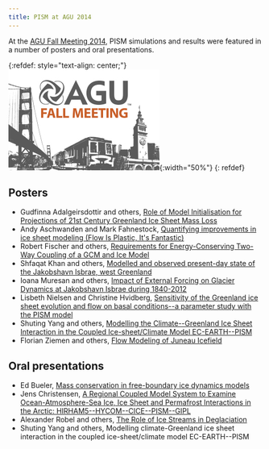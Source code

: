 ```yaml
---
title: PISM at AGU 2014
---
```


At the [AGU Fall Meeting 2014](http://fallmeeting.agu.org/2014/), PISM
simulations and results were featured in a number of posters and oral
presentations.

{:refdef: style="text-align: center;"}
![AGU logo](/img/news/fm300x200.jpg){:width="50%"}
{: refdef}

## Posters

* Gudfinna Adalgeirsdottir and others, [Role of Model Initialisation for Projections of 21st Century Greenland Ice Sheet Mass Loss](https://agu.confex.com/agu/fm14/meetingapp.cgi#Paper/21827)
* Andy Aschwanden and Mark Fahnestock, [Quantifying improvements in ice sheet modeling (Flow Is Plastic, It's Fantastic)](https://agu.confex.com/agu/fm14/meetingapp.cgi#Paper/9080)
* Robert Fischer and others, [Requirements for Energy-Conserving Two-Way Coupling of a GCM and Ice Model](https://agu.confex.com/agu/fm14/meetingapp.cgi#Paper/9083)
* Shfaqat Khan and others, [Modelled and observed present-day state of the Jakobshavn Isbrae, west Greenland](https://agu.confex.com/agu/fm14/meetingapp.cgi#Paper/12379)
* Ioana Muresan and others, [Impact of External Forcing on Glacier Dynamics at Jakobshavn Isbrae during 1840-2012](https://agu.confex.com/agu/fm14/meetingapp.cgi#Paper/7768)
* Lisbeth Nielsen and Christine Hvidberg, [Sensitivity of the Greenland ice sheet evolution and flow on basal conditions--a parameter study with the PISM model](https://agu.confex.com/agu/fm14/meetingapp.cgi#Paper/22564)
* Shuting Yang and others, [Modelling the Climate--Greenland Ice Sheet Interaction in the Coupled Ice-sheet/Climate Model EC-EARTH--PISM](https://agu.confex.com/agu/fm14/meetingapp.cgi#Paper/22294)
* Florian Ziemen and others, [Flow Modeling of Juneau Icefield](https://agu.confex.com/agu/fm14/meetingapp.cgi#Paper/19619)

## Oral presentations

* Ed Bueler, [Mass conservation in free-boundary ice dynamics models](https://agu.confex.com/agu/fm14/meetingapp.cgi#Paper/2555)
* Jens Christensen, [A Regional Coupled Model System to Examine Ocean-Atmosphere-Sea Ice, Ice Sheet and Permafrost Interactions in the Arctic: HIRHAM5--HYCOM--CICE--PISM--GIPL](https://agu.confex.com/agu/fm14/meetingapp.cgi#Paper/15577)
* Alexander Robel and others, [The Role of Ice Streams in Deglaciation](https://agu.confex.com/agu/fm14/meetingapp.cgi#Paper/9459)
* Shuting Yang and others, Modelling climate-Greenland ice sheet interaction in the coupled ice-sheet/climate model EC-EARTH--PISM
